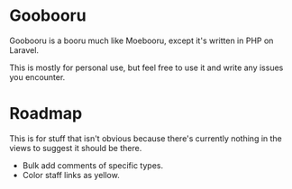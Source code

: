 # Goobooru

Goobooru is a booru much like Moebooru, except it's written in PHP on Laravel.

This is mostly for personal use, but feel free to use it and write any issues you encounter.

# Roadmap

This is for stuff that isn't obvious because there's currently nothing in the views to suggest it should be there.

* Bulk add comments of specific types.
* Color staff links as yellow.
